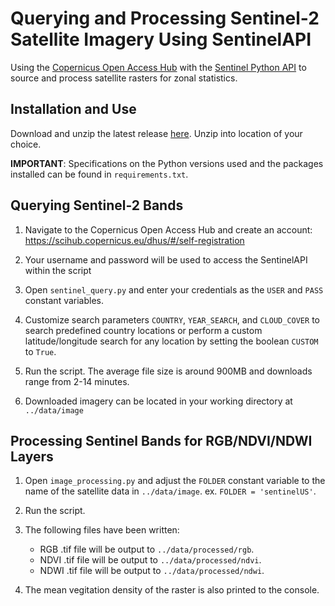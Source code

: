 # Querying and Processing Sentinel-2 Satellite Imagery Using SentinelAPI
Using the [Copernicus Open Access Hub](https://scihub.copernicus.eu/) with the [Sentinel Python API](https://sentinelsat.readthedocs.io/en/master/api_overview.html) to source and process satellite rasters for zonal statistics.

## Installation and Use

Download and unzip the latest release [here](). Unzip into location of your choice.

**IMPORTANT**: Specifications on the Python versions used and the packages installed can be found in `requirements.txt`.

## Querying Sentinel-2 Bands

1. Navigate to the Copernicus Open Access Hub and create an account: https://scihub.copernicus.eu/dhus/#/self-registration

2.  Your username and password will be used to access the SentinelAPI within the script

3. Open `sentinel_query.py` and enter your credentials as the `USER` and `PASS` constant variables.  

4. Customize search parameters `COUNTRY`, `YEAR_SEARCH`, and  `CLOUD_COVER` to search predefined country locations or perform a custom latitude/longitude search for any location by setting the boolean `CUSTOM` to `True`. 

5. Run the script. The average file size is around 900MB and downloads range from 2-14 minutes.

6. Downloaded imagery can be located in your working directory at `../data/image`

## Processing Sentinel Bands for RGB/NDVI/NDWI Layers

1. Open `image_processing.py` and adjust the `FOLDER` constant variable to the name of the satellite data in `../data/image`. ex. `FOLDER = 'sentinelUS'`.

2. Run the script.

3. The following files have been written:
    - RGB .tif file will be output to `../data/processed/rgb`.
    - NDVI .tif file will be output to `../data/processed/ndvi`.
    - NDWI .tif file will be output to `../data/processed/ndwi`.

4. The mean vegitation density of the raster is also printed to the console.

